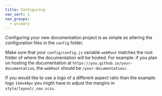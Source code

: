 ```yaml
---
title: Configuring
nav_sort: 1
nav_groups:
  - primary
---
```

Configuring your new documentation project is as simple as altering the configuration files in the `config` folder.

Make sure that your `config/config.js` variable `webRoot` matches the root folder of where the documentation will be hosted. For example: if you plan on hosting the documentation at `https://you.github.io/your-documentation`, the `webRoot` should be `/your-documentation/`.

If you would like to use a logo of a different aspect ratio than the example logo `144x40px` you might have to adjust the margins in `style/layout/_nav.scss`.
